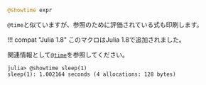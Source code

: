 ```julia
@showtime expr
```

`@time`と似ていますが、参照のために評価されている式も印刷します。

!!! compat "Julia 1.8"
    このマクロはJulia 1.8で追加されました。


関連情報として[`@time`](@ref)を参照してください。

```julia-repl
julia> @showtime sleep(1)
sleep(1): 1.002164 seconds (4 allocations: 128 bytes)
```
